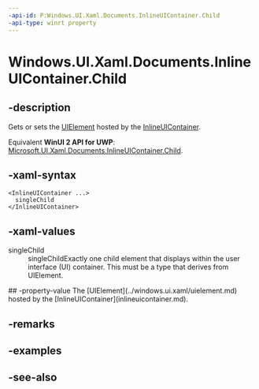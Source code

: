 ```yaml
---
-api-id: P:Windows.UI.Xaml.Documents.InlineUIContainer.Child
-api-type: winrt property
---
```


<!-- Property syntax
public Windows.UI.Xaml.UIElement Child { get;  set; }
-->

# Windows.UI.Xaml.Documents.InlineUIContainer.Child

## -description
Gets or sets the [UIElement](../windows.ui.xaml/uielement.md) hosted by the [InlineUIContainer](inlineuicontainer.md).

Equivalent **WinUI 2 API for UWP**: [Microsoft.UI.Xaml.Documents.InlineUIContainer.Child](/windows/winui/api/microsoft.ui.xaml.documents.inlineuicontainer.child).

## -xaml-syntax
```xaml
<InlineUIContainer ...>
  singleChild
</InlineUIContainer>
```


## -xaml-values
<dl><dt>singleChild</dt><dd>singleChildExactly one child element that displays within the user interface (UI) container. This must be a type that derives from UIElement.</dd>
</dl>
## -property-value
The [UIElement](../windows.ui.xaml/uielement.md) hosted by the [InlineUIContainer](inlineuicontainer.md).

## -remarks

## -examples

## -see-also
